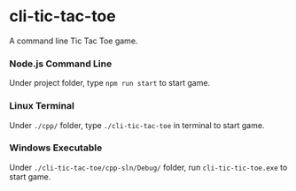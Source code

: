 # cli-tic-tac-toe

A command line Tic Tac Toe game.

### Node.js Command Line

Under project folder, type `npm run start` to start game.

### Linux Terminal

Under `./cpp/` folder, type `./cli-tic-tac-toe` in terminal to start game.

### Windows Executable

Under `./cli-tic-tac-toe/cpp-sln/Debug/` folder, run `cli-tic-tic-toe.exe` to start game.
